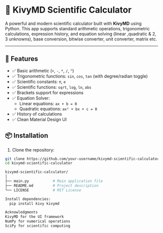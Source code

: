 # 🔢 KivyMD Scientific Calculator

A powerful and modern scientific calculator built with **KivyMD** using Python. This app supports standard arithmetic operations, trigonometric calculations, expression history, and equation solving (linear ,quadratic & 2, 3 unknowns), base conversion, bitwise converter, unit converter, matrix etc.

---

## 🚀 Features

- ✅ Basic arithmetic (`+`, `-`, `*`, `/`, `^`)
- ✅ Trigonometric functions: `sin`, `cos`, `tan` (with degree/radian toggle)
- ✅ Scientific constants: `π`, `e`
- ✅ Scientific functions: `sqrt`, `log`, `ln`, `abs`
- ✅ Brackets support for expressions
- ✅ Equation Solver:
  - Linear equations: `ax + b = 0`
  - Quadratic equations: `ax² + bx + c = 0`
- ✅ History of calculations
- ✅ Clean Material Design UI



## 📦 Installation

1. Clone the repository:
```bash
git clone https://github.com/your-username/kivymd-scientific-calculator.git
cd kivymd-scientific-calculator

kivymd-scientific-calculator/
│
├── main.py           # Main application file
├── README.md         # Project description
└── LICENSE           # MIT License

Install dependencies:
  pip install kivy kivymd

Acknowledgments
KivyMD for the UI framework
NumPy for numerical operations
SciPy for scientific computing
